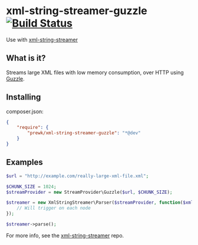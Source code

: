 xml-string-streamer-guzzle [![Build Status](https://travis-ci.org/prewk/xml-string-streamer-guzzle.svg?branch=master)](https://travis-ci.org/prewk/xml-string-streamer-guzzle)
==========================

Use with [xml-string-streamer](https://github.com/prewk/xml-string-streamer)

What is it?
-----------

Streams large XML files with low memory consumption, over HTTP using [Guzzle](http://guzzlephp.org).

Installing
----------

composer.json:

````json
{
    "require": {
        "prewk/xml-string-streamer-guzzle": "*@dev"
    }
}
````


Examples
--------

````php
$url = "http://example.com/really-large-xml-file.xml";

$CHUNK_SIZE = 1024;
$streamProvider = new StreamProvider\Guzzle($url, $CHUNK_SIZE);

$streamer = new XmlStringStreamer\Parser($streamProvider, function($xmlNode) {
	// Will trigger on each node
});

$streamer->parse();
````

For more info, see the [xml-string-streamer](https://github.com/prewk/xml-string-streamer) repo.
